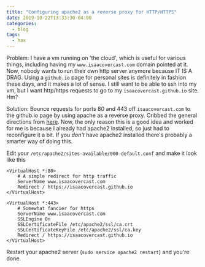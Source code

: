 ```yaml
---
title: "Configuring apache2 as a reverse proxy for HTTP/HTTPS"
date: 2019-10-22T13:33:30-04:00
categories:
  - blog
tags:
  - hax
---
```


Problem: I have a vm running on 'the cloud', which is useful for various things, including
having my `www.isaacovercast.com` domain pointed at it. Now, nobody wants to run their own
http server anymore because IT IS A DRAG. Using a `github.io` page for personal sites is
definitely in fashion these days, and it makes a lot of sense. I still want to be able to 
ssh into my vm, but I want http/https requests to go to my `isaacovercast.github.io` site.
Hm?

Solution: Bounce requests for ports 80 and 443 off `isaacovercast.com` to the github.io page
by using apache as a reverse proxy. Cribbed the general directions from [here](https://devops.ionos.com/tutorials/configure-apache-as-a-reverse-proxy-using-mod_proxy-on-ubuntu/). Now, the only reason this is a good idea
and worked for me is because I already had apache2 installed, so just had to reconfigure
it a bit. If you _don't_ have apache2 installed there's probably a smarter way of doing this.

Edit your `/etc/apache2/sites-available/000-default.conf` and make it look like this
```
<VirtualHost *:80>
    # A simple redirect for http traffic
    ServerName www.isaacovercast.com
    Redirect / https://isaacovercast.github.io
</VirtualHost>

<VirtualHost *:443>
    # Somewhat fancier for https
    ServerName www.isaacovercast.com
    SSLEngine On
    SSLCertificateFile /etc/apache2/ssl/ca.crt
    SSLCertificateKeyFile /etc/apache2/ssl/ca.key
    Redirect / https://isaacovercast.github.io
</VirtualHost>
```

Restart your apache2 server (`sudo service apache2 restart`) and you're done.
